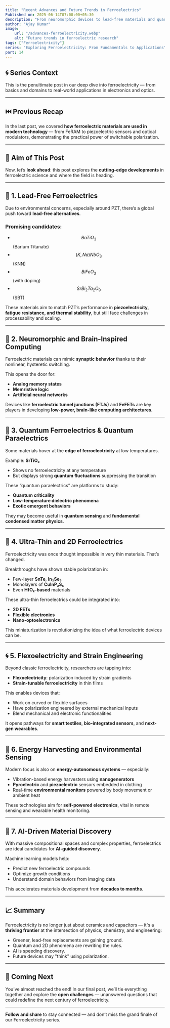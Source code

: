 ```yaml
---
title: "Recent Advances and Future Trends in Ferroelectrics"
Published on: 2025-06-14T07:00:00+05:30
description: "From neuromorphic devices to lead-free materials and quantum behavior — explore the future of ferroelectrics."
author: "Ajay Kumar"
image:
    url: "/advances-ferroelectricity.webp"
    alt: "Future trends in ferroelectric research"
tags: ["Ferroelectricity"]
series: "Exploring Ferroelectricity: From Fundamentals to Applications"
part: 14
---
```


## 🌀 Series Context

This is the penultimate post in our deep dive into ferroelectricity — from basics and domains to real-world applications in electronics and optics.

---

## ⏮️ Previous Recap

In the last post, we covered **how ferroelectric materials are used in modern technology** — from FeRAM to piezoelectric sensors and optical modulators, demonstrating the practical power of switchable polarization.

---

## 🎯 Aim of This Post

Now, let’s **look ahead**: this post explores the **cutting-edge developments** in ferroelectric science and where the field is heading.

---

## 🌱 1. Lead-Free Ferroelectrics

Due to environmental concerns, especially around PZT, there’s a global push toward **lead-free alternatives**.

### Promising candidates:

-   $$ BaTiO_3 $$ (Barium Titanate)
-   $$ (K,Na)NbO_3 $$ (KNN)
-   $$ BiFeO_3 $$ (with doping)
-   $$ SrBi_2Ta_2O_9 $$ (SBT)

These materials aim to match PZT’s performance in **piezoelectricity, fatigue resistance, and thermal stability**, but still face challenges in processability and scaling.

---

## 🧠 2. Neuromorphic and Brain-Inspired Computing

Ferroelectric materials can mimic **synaptic behavior** thanks to their nonlinear, hysteretic switching.

This opens the door for:

-   **Analog memory states**
-   **Memristive logic**
-   **Artificial neural networks**

Devices like **ferroelectric tunnel junctions (FTJs)** and **FeFETs** are key players in developing **low-power, brain-like computing architectures**.

---

## 🔬 3. Quantum Ferroelectrics & Quantum Paraelectrics

Some materials hover at the **edge of ferroelectricity** at low temperatures.

Example: **SrTiO₃**

-   Shows no ferroelectricity at any temperature
-   But displays strong **quantum fluctuations** suppressing the transition

These “quantum paraelectrics” are platforms to study:

-   **Quantum criticality**
-   **Low-temperature dielectric phenomena**
-   **Exotic emergent behaviors**

They may become useful in **quantum sensing** and **fundamental condensed matter physics**.

---

## 📐 4. Ultra-Thin and 2D Ferroelectrics

Ferroelectricity was once thought impossible in very thin materials. That’s changed.

Breakthroughs have shown stable polarization in:

-   Few-layer **SnTe**, **In₂Se₃**
-   Monolayers of **CuInP₂S₆**
-   Even **HfO₂-based** materials

These ultra-thin ferroelectrics could be integrated into:

-   **2D FETs**
-   **Flexible electronics**
-   **Nano-optoelectronics**

This miniaturization is revolutionizing the idea of what ferroelectric devices can be.

---

## 🌀 5. Flexoelectricity and Strain Engineering

Beyond classic ferroelectricity, researchers are tapping into:

-   **Flexoelectricity**: polarization induced by strain gradients
-   **Strain-tunable ferroelectricity** in thin films

This enables devices that:

-   Work on curved or flexible surfaces
-   Have polarization engineered by external mechanical inputs
-   Blend mechanical and electronic functionalities

It opens pathways for **smart textiles**, **bio-integrated sensors**, and **next-gen wearables**.

---

## 🔋 6. Energy Harvesting and Environmental Sensing

Modern focus is also on **energy-autonomous systems** — especially:

-   Vibration-based energy harvesters using **nanogenerators**
-   **Pyroelectric** and **piezoelectric** sensors embedded in clothing
-   Real-time **environmental monitors** powered by body movement or ambient heat

These technologies aim for **self-powered electronics**, vital in remote sensing and wearable health monitoring.

---

## 🧪 7. AI-Driven Material Discovery

With massive compositional spaces and complex properties, ferroelectrics are ideal candidates for **AI-guided discovery**.

Machine learning models help:

-   Predict new ferroelectric compounds
-   Optimize growth conditions
-   Understand domain behaviors from imaging data

This accelerates materials development from **decades to months**.

---

## 📈 Summary

Ferroelectricity is no longer just about ceramics and capacitors — it's a **thriving frontier** at the intersection of physics, chemistry, and engineering:

-   Greener, lead-free replacements are gaining ground.
-   Quantum and 2D phenomena are rewriting the rules.
-   AI is speeding discovery.
-   Future devices may "think" using polarization.

---

## 🚀 Coming Next

You’ve almost reached the end! In our final post, we’ll tie everything together and explore the **open challenges** — unanswered questions that could redefine the next century of ferroelectricity.

---

**Follow and share** to stay connected — and don’t miss the grand finale of our Ferroelectricity series.
